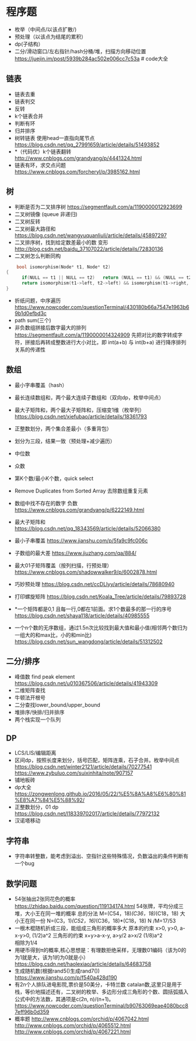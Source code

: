 # 程序题

- 枚举（中间点/以该点扩散/)
- 预处理（以该点为结尾的累积）
- dp(子结构）
- 二分/滑动窗口/左右指针/hash分桶/堆，扫描方向移动位置
https://juejin.im/post/5939b284ac502e006cc7c53a # code大全

## 链表
- 链表去重
- 链表判交
- 反转
- k个链表合并
- 判断有环
- 归并排序
- 树转链表 使用head一直指向尾节点
https://blog.csdn.net/qq_27991659/article/details/51493852
- *（代码优）k个链表翻转 http://www.cnblogs.com/grandyang/p/4441324.html
- 链表有环，求交点问题 https://www.cnblogs.com/forcheryl/p/3985162.html
## 树
- 判断是否为二叉排序树 https://segmentfault.com/a/1190000012923699
- 二叉树镜像 (queue 非递归)
- 二叉树反转
- 二叉树最大路径和
https://blog.csdn.net/wangyuquanliuli/article/details/45897297
- 二叉排序树，找到给定数差最小的数
变形 http://blog.csdn.net/baidu_37107022/article/details/72830136
- 二叉树怎么判断同构
```C++
    bool isomorphism(Node* t1, Node* t2)
{   
      if(NULL == t1 || NULL == t2)   return (NULL == t1) && (NULL == t2);    
      return isomorphism(t1->left, t2->left) && isomorphism(t1->right, t2->right)；  
}
```

- 折纸问题，中序遍历
https://www.nowcoder.com/questionTerminal/430180b66a7547e1963b69b1d0efbd3c 
- path sum(三个)
- 非负数组拼接后数字最大的排列
https://segmentfault.com/a/1190000014324909
先把对比的数字转成字符，拼接后再转成整数进行大小对比，即 int(a+b) 与 int(b+a) 进行降序排列 关系的传递性
## 数组
- 最小字串覆盖（hash）
- 最长连续数组和，两个最大连续子数组和（双向dp，枚举中间点）
- 最大子矩阵和，两个最大子矩阵和，压缩变1维（枚举列）
https://blog.csdn.net/xiefubao/article/details/18361793
- 正整数划分，两个集合差最小（多重背包）
- 划分为三段，结果一致（预处理+减少遍历）
- 中位数
- 众数
- 第K个数/最小K个数，quick select 
- Remove Duplicates from Sorted Array 去除数组重复元素
- 数组中找不存在的数字 负数 https://www.cnblogs.com/grandyang/p/6222149.html 
- 最大子矩阵和
https://blog.csdn.net/qq_18343569/article/details/52066380
- 最小子串覆盖 https://www.jianshu.com/p/5fa9c9fc006c 
- 子数组的最大差 https://www.jiuzhang.com/qa/884/ 

- 最大01子矩阵覆盖（按列扫描，行预处理）https://www.cnblogs.com/shadowwalker9/p/6002878.html 
- 巧妙预处理 https://blog.csdn.net/ccDLlyy/article/details/78680940 
- 打印螺旋矩阵 https://blog.csdn.net/Koala_Tree/article/details/79893728
- *一个矩阵都是0,1 且每一行,0都在1前面。求1个数最多的那一行的序号
https://blog.csdn.net/shaya118/article/details/40985555
- 一个n个数的无序数组，通过1.5n次比较找到最大值和最小值(相邻两个数归为一组大的和max比，小的和min比)
https://blog.csdn.net/sun_wangdong/article/details/51312502
## 二分/排序
- 峰值数 
find peak element https://blog.csdn.net/u010367506/article/details/41943309
- 二维矩阵查找
- 牛顿法开根号
- 二分查找lower_bound/upper_bound
- 堆排序/快排/归并排序
- 两个栈实现一个队列
## DP
- LCS/LIS/编辑距离
- 区间dp，按照长度来划分，括号匹配，矩阵连乘，石子合并。枚举中间点
https://blog.csdn.net/winter2121/article/details/70277541
https://www.zybuluo.com/suixinhita/note/907157
- 铺地板砖
- dp大全 https://zongwenlong.github.io/2016/05/22/%E5%8A%A8%E6%80%81%E8%A7%84%E5%88%92/ 
- 正整数划分，01 dp https://blog.csdn.net/l18339702017/article/details/77972132 
- 汉诺塔移动
## 字符串
- 字符串转整数，能考虑到溢出、空指针这些特殊情况，负数溢出的条件判断有一个bug
## 数学问题
- 54张抽出2张同花色的概率
https://zhidao.baidu.com/question/119134174.html
54张牌，平均分成三堆，大小王在同一堆的概率
总的分法 M=(C54，18)*(C36，18)*(C18，18)
大小王在同一份 N=(C3，1)*(C52，16)*(C36，18)*(C18，18)
N /M=17/53
- 一根木棍随机折成三段，能组成三角形的概率多大
原本的约束 x>0, y>0, a-x-y>0,     (1/2)a^2
三角形的约束 x+y>a-x-y, a>y/2  a>x/2   (1/8)a^2  
相除为1/4
- 用硬币得到π的概率,核心思想是：有理数拒绝采样，无理数01编码（该为0的为1就是大，该为1的为0就是小）
https://blog.csdn.net/haolexiao/article/details/64683758
- 生成随机数(根据rand5()生成rand7())
https://www.jianshu.com/p/f540a428d190
- 有2n个人排队进电影院,票价是50美分，卡特兰数 catalan数,这里只是用于栈，等价地描述还有，二叉树的枚举、多边形分成三角形的个数、圆括弧插入公式中的方法数，其通项是c(2n, n)/(n+1)。
https://www.nowcoder.com/questionTerminal/b90763069eae4080bcc87eff96b0d359
- 概率题
http://www.cnblogs.com/orchid/p/4067042.html
http://www.cnblogs.com/orchid/p/4065512.html
http://www.cnblogs.com/orchid/p/4067221.html
